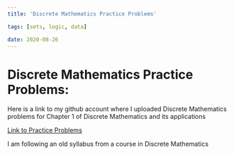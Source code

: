 ```yaml
---
title: 'Discrete Mathematics Practice Problems'

tags: [sets, logic, data]

date: 2020-08-26
---
```


# Discrete Mathematics Practice Problems: 

Here is a link to my github account where I uploaded Discrete Mathematics problems for Chapter 1 of Discrete Mathematics and its applications

[Link to Practice Problems](https://github.com/devinpowers/discrete-mathematics)

I am following an old syllabus from a course in Discrete Mathematics

